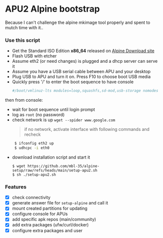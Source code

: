 # APU2 Alpine bootstrap

Because I can't challenge the alpine mkimage tool properly and spent to mutch time with it..

### Use this script
- Get the Standard ISO Edition **x86_64** released on [Alpine Download site](https://www.alpinelinux.org/downloads/)
- Flash USB with etcher
- Assume eth2 (or need changes) is plugged and a dhcp server can serve it
- Assume you have a USB serial cable between APU and your desktop
- Plug USB to APU and turn it on. Press F10 to choose boot USB media
- Quickly press '/' to enter the boot sequence to have console
  ```sh
  #/boot/vmlinuz-lts modules=loop,squashfs,sd-mod,usb-storage nomodeset console=ttyS0,115200 initrd=/boot/initramfs-lts
  ```

then from console:
- wait for boot sequence until login prompt
- log as `root` (no password)
- check network is up `wget --spider www.google.com`
  > if no network, activate interface with following commands and recheck
    ```sh
     $ ifconfig eth2 up
     $ udhcpc -i eth0
    ```
- download installation script and start it
  ```
  $ wget https://github.com/mbl-35/alpine-setup/raw/refs/heads/main/setup-apu2.sh
  $ sh ./setup-apu2.sh
  ```

### Features

- [x] check connectivity
- [x] generate answer file for `setup-alpine` and call it
- [x] mount created partitions for updating
- [x] configure console for APUs
- [x] add specific apk repos (main/community)
- [x] add extra packages (ufw/curl/docker)
- [x] configure extra packages and user
